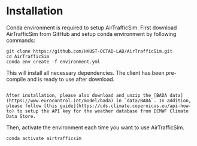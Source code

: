 # Installation

Conda environment is required to setup AirTrafficSim. First download AirTrafficSim from GitHub and setup conda environment by following commands:

```{code-block} bash
git clone https://github.com/HKUST-OCTAD-LAB/AirTrafficSim.git
cd AirTrafficSim
conda env create -f environment.yml
```

This will install all necessary dependencies. The client has been pre-compile and is ready to use after download.

```{attention}

After installation, please also download and unzip the [BADA data](https://www.eurocontrol.int/model/bada) in `data/BADA`. In addition, please follow [this guide](https://cds.climate.copernicus.eu/api-how-to) to setup the API key for the weather database from ECMWF Climate Data Store.
```

Then, activate the environment each time you want to use AirTrafficSim.

```{code-block} bash
conda activate airtrafficsim
```